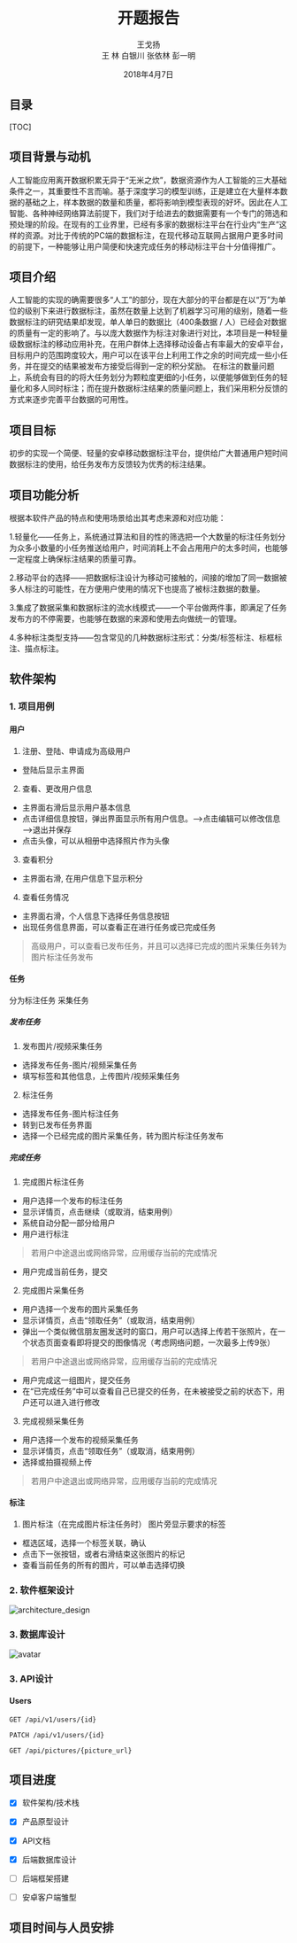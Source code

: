 # <center>开题报告 </center>
<center>

王戈扬  
王  林
白银川
张依林
彭一明

2018年4月7日
</center>

## 目录

[TOC]

## 项目背景与动机  
人工智能应用离开数据积累无异于“无米之炊”，数据资源作为人工智能的三大基础条件之一，其重要性不言而喻。基于深度学习的模型训练，正是建立在大量样本数据的基础之上，样本数据的数量和质量，都将影响到模型表现的好坏。因此在人工智能、各种神经网络算法前提下，我们对于给进去的数据需要有一个专门的筛选和预处理的阶段。在现有的工业界里，已经有多家的数据标注平台在行业内“生产”这样的资源。对比于传统的PC端的数据标注，在现代移动互联网占据用户更多时间的前提下，一种能够让用户简便和快速完成任务的移动标注平台十分值得推广。
## 项目介绍  
人工智能的实现的确需要很多“人工”的部分，现在大部分的平台都是在以“万”为单位的级别下来进行数据标注，虽然在数量上达到了机器学习可用的级别，随着一些数据标注的研究结果却发现，单人单日的数据比（400条数据 / 人）已经会对数据的质量有一定的影响了。与以庞大数据作为标注对象进行对比，本项目是一种轻量级数据标注的移动应用补充，在用户群体上选择移动设备占有率最大的安卓平台，目标用户的范围跨度较大，用户可以在该平台上利用工作之余的时间完成一些小任务，并在提交的结果被发布方接受后得到一定的积分奖励。 在标注的数量问题上，系统会有目的的将大任务划分为颗粒度更细的小任务，以便能够做到任务的轻量化和多人同时标注；而在提升数据标注结果的质量问题上，我们采用积分反馈的方式来逐步完善平台数据的可用性。
## 项目目标
初步的实现一个简便、轻量的安卓移动数据标注平台，提供给广大普通用户短时间数据标注的使用，给任务发布方反馈较为优秀的标注结果。
## 项目功能分析
根据本软件产品的特点和使用场景给出其考虑来源和对应功能：

1.轻量化——任务上，系统通过算法和目的性的筛选把一个大数量的标注任务划分为众多小数量的小任务推送给用户，时间消耗上不会占用用户的太多时间，也能够一定程度上确保标注结果的质量可靠。

2.移动平台的选择——把数据标注设计为移动可接触的，间接的增加了同一数据被多人标注的可能性，在方便用户使用的情况下也提高了被标注数据的数量。

3.集成了数据采集和数据标注的流水线模式——一个平台做两件事，即满足了任务发布方的不停需要，也能够在数据的来源和使用去向做统一的管理。

4.多种标注类型支持——包含常见的几种数据标注形式：分类/标签标注、标框标注、描点标注。

## 软件架构
### 1. 项目用例
#### 用户
1. 注册、登陆、申请成为高级用户
* 登陆后显示主界面
2. 查看、更改用户信息
* 主界面右滑后显示用户基本信息
* 点击详细信息按钮，弹出界面显示所有用户信息。——>点击编辑可以修改信息——>退出并保存
* 点击头像，可以从相册中选择照片作为头像
3. 查看积分
* 主界面右滑, 在用户信息下显示积分

4. 查看任务情况
* 主界面右滑，个人信息下选择任务信息按钮
* 出现任务信息界面，可以查看正在进行任务或已完成任务
> 高级用户，可以查看已发布任务，并且可以选择已完成的图片采集任务转为图片标注任务发布


#### 任务
分为标注任务 采集任务
##### 发布任务
1. 发布图片/视频采集任务
* 选择发布任务-图片/视频采集任务
* 填写标签和其他信息，上传图片/视频采集任务
2. 标注任务
* 选择发布任务-图片标注任务
* 转到已发布任务界面
* 选择一个已经完成的图片采集任务，转为图片标注任务发布
##### 完成任务
1. 完成图片标注任务
* 用户选择一个发布的标注任务
* 显示详情页，点击继续（或取消，结束用例）
* 系统自动分配一部分给用户
* 用户进行标注
> 若用户中途退出或网络异常，应用缓存当前的完成情况

* 用户完成当前任务，提交

2. 完成图片采集任务
* 用户选择一个发布的图片采集任务
* 显示详情页，点击“领取任务”（或取消，结束用例）
* 弹出一个类似微信朋友圈发送时的窗口，用户可以选择上传若干张照片，在一个状态页面查看即将提交的图像情况（考虑网络问题，一次最多上传9张）
> 若用户中途退出或网络异常，应用缓存当前的完成情况

* 用户完成这一组图片，提交任务
* 在“已完成任务”中可以查看自己已提交的任务，在未被接受之前的状态下，用户还可以进入进行修改

3. 完成视频采集任务
* 用户选择一个发布的视频采集任务
* 显示详情页，点击“领取任务”（或取消，结束用例）
* 选择或拍摄视频上传
> 若用户中途退出或网络异常，应用缓存当前的完成情况

#### 标注
1. 图片标注（在完成图片标注任务时）
图片旁显示要求的标签

* 框选区域，选择一个标签关联，确认
* 点击下一张按钮，或者右滑结束这张图片的标记
* 查看当前任务的所有的图片，可以单击选择切换

### 2. 软件框架设计

![architecture_design](architecture_design.jpg)

### 3. 数据库设计

![avatar](database_design.png)  
### 3. API设计
#### Users
```http
GET /api/v1/users/{id}
```
```http
PATCH /api/v1/users/{id}
```
```http
GET /api/pictures/{picture_url}
```
## 项目进度
- [x] 软件架构/技术栈
- [x] 产品原型设计
- [x] API文档
- [x] 后端数据库设计


- [ ] 后端框架搭建
- [ ] 安卓客户端雏型
## 项目时间与人员安排
